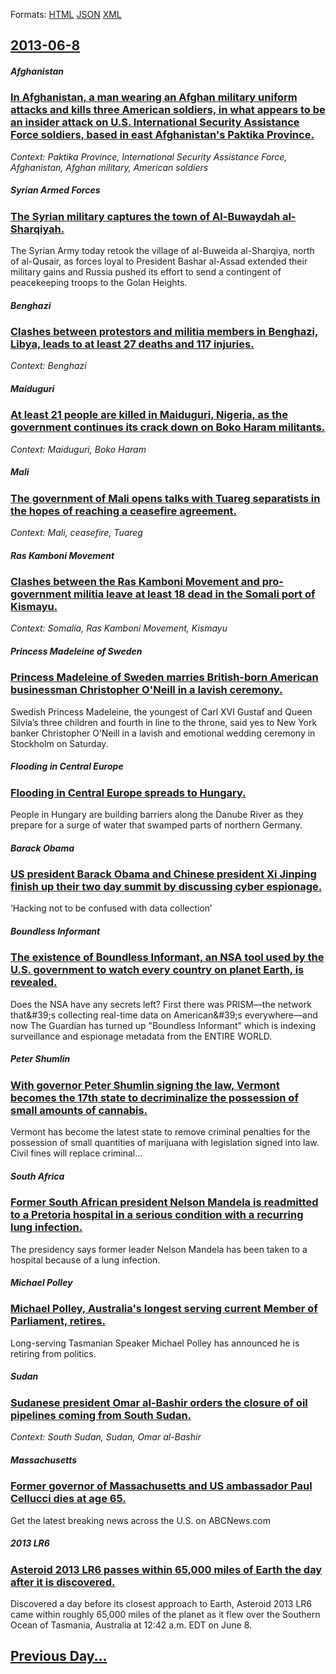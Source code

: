 
Formats: [HTML](2013/06/8/index.html)  [JSON](2013/06/8/index.json)  [XML](2013/06/8/index.xml)  

## [2013-06-8](/news/2013/06/8/index.md)

##### Afghanistan
### [In Afghanistan, a man wearing an Afghan military uniform attacks and kills three American soldiers, in what appears to be an insider attack on U.S. International Security Assistance Force soldiers, based in east Afghanistan's Paktika Province. ](/news/2013/06/8/in-afghanistan-a-man-wearing-an-afghan-military-uniform-attacks-and-kills-three-american-soldiers-in-what-appears-to-be-an-insider-attack.md)
_Context: Paktika Province, International Security Assistance Force, Afghanistan, Afghan military, American soldiers_

##### Syrian Armed Forces
### [The Syrian military captures the town of Al-Buwaydah al-Sharqiyah. ](/news/2013/06/8/the-syrian-military-captures-the-town-of-al-buwaydah-al-sharqiyah.md)
The Syrian Army today retook the village of al-Buweida al-Sharqiya, north of al-Qusair, as forces loyal to President Bashar al-Assad extended their military gains and Russia pushed its effort to send a contingent of peacekeeping troops to the Golan Heights.

##### Benghazi
### [Clashes between protestors and militia members in Benghazi, Libya, leads to at least 27 deaths and 117 injuries. ](/news/2013/06/8/clashes-between-protestors-and-militia-members-in-benghazi-libya-leads-to-at-least-27-deaths-and-117-injuries.md)
_Context: Benghazi_

##### Maiduguri
### [At least 21 people are killed in Maiduguri, Nigeria, as the government continues its crack down on Boko Haram militants. ](/news/2013/06/8/at-least-21-people-are-killed-in-maiduguri-nigeria-as-the-government-continues-its-crack-down-on-boko-haram-militants.md)
_Context: Maiduguri, Boko Haram_

##### Mali
### [The government of Mali opens talks with Tuareg separatists in the hopes of reaching a ceasefire agreement. ](/news/2013/06/8/the-government-of-mali-opens-talks-with-tuareg-separatists-in-the-hopes-of-reaching-a-ceasefire-agreement.md)
_Context: Mali, ceasefire, Tuareg_

##### Ras Kamboni Movement
### [Clashes between the Ras Kamboni Movement and pro-government militia leave at least 18 dead in the Somali port of Kismayu. ](/news/2013/06/8/clashes-between-the-ras-kamboni-movement-and-pro-government-militia-leave-at-least-18-dead-in-the-somali-port-of-kismayu.md)
_Context: Somalia, Ras Kamboni Movement, Kismayu_

##### Princess Madeleine of Sweden
### [Princess Madeleine of Sweden marries British-born American businessman Christopher O'Neill in a lavish ceremony. ](/news/2013/06/8/princess-madeleine-of-sweden-marries-british-born-american-businessman-christopher-o-neill-in-a-lavish-ceremony.md)
Swedish Princess Madeleine, the youngest of Carl XVI Gustaf and Queen Silvia&rsquo;s three children and fourth in line to the throne, said yes to New York banker Christopher O&rsquo;Neill in a lavish and emotional wedding ceremony in Stockholm on Saturday.

##### Flooding in Central Europe
### [Flooding in Central Europe spreads to Hungary. ](/news/2013/06/8/flooding-in-central-europe-spreads-to-hungary.md)
People in Hungary are building barriers along the Danube River as they prepare for a surge of water that swamped parts of northern Germany.

##### Barack Obama
### [US president Barack Obama and Chinese president Xi Jinping finish up their two day summit by discussing cyber espionage. ](/news/2013/06/8/us-president-barack-obama-and-chinese-president-xi-jinping-finish-up-their-two-day-summit-by-discussing-cyber-espionage.md)
‘Hacking not to be confused with data collection’

##### Boundless Informant
### [The existence of Boundless Informant, an NSA tool used by the U.S. government to watch every country on planet Earth, is revealed. ](/news/2013/06/8/the-existence-of-boundless-informant-an-nsa-tool-used-by-the-u-s-government-to-watch-every-country-on-planet-earth-is-revealed.md)
Does the NSA have any secrets left? First there was PRISM—the network that&amp;#39;s collecting real-time data on American&amp;#39;s everywhere—and now The Guardian has turned up &quot;Boundless Informant&quot; which is indexing surveillance and espionage metadata from the ENTIRE WORLD.

##### Peter Shumlin
### [With governor Peter Shumlin signing the law, Vermont becomes the 17th state to decriminalize the possession of small amounts of cannabis. ](/news/2013/06/8/with-governor-peter-shumlin-signing-the-law-vermont-becomes-the-17th-state-to-decriminalize-the-possession-of-small-amounts-of-cannabis.md)
Vermont has become the latest state to remove criminal penalties for the possession of small quantities of marijuana with legislation signed into law. &nbsp; Civil fines will replace criminal...

##### South Africa
### [Former South African president Nelson Mandela is readmitted to a Pretoria hospital in a serious condition with a recurring lung infection. ](/news/2013/06/8/former-south-african-president-nelson-mandela-is-readmitted-to-a-pretoria-hospital-in-a-serious-condition-with-a-recurring-lung-infection.md)
The presidency says former leader Nelson Mandela has been taken to a hospital because of a lung infection.

##### Michael Polley
### [Michael Polley, Australia's longest serving current Member of Parliament, retires. ](/news/2013/06/8/michael-polley-australia-s-longest-serving-current-member-of-parliament-retires.md)
Long-serving Tasmanian Speaker Michael Polley has announced he is retiring from politics.

##### Sudan
### [Sudanese president Omar al-Bashir orders the closure of oil pipelines coming from South Sudan. ](/news/2013/06/8/sudanese-president-omar-al-bashir-orders-the-closure-of-oil-pipelines-coming-from-south-sudan.md)
_Context: South Sudan, Sudan, Omar al-Bashir_

##### Massachusetts
### [Former governor of Massachusetts and US ambassador Paul Cellucci dies at age 65. ](/news/2013/06/8/former-governor-of-massachusetts-and-us-ambassador-paul-cellucci-dies-at-age-65.md)
Get the latest breaking news across the U.S. on ABCNews.com

##### 2013 LR6
### [Asteroid 2013 LR6 passes within 65,000 miles of Earth the day after it is discovered. ](/news/2013/06/8/asteroid-2013-lr6-passes-within-65-000-miles-of-earth-the-day-after-it-is-discovered.md)
Discovered a day before its closest approach to Earth, Asteroid 2013 LR6 came within roughly 65,000 miles of the planet as it flew over the Southern Ocean of Tasmania, Australia at 12:42 a.m. EDT on June 8.

## [Previous Day...](/news/2013/06/7/index.md)

